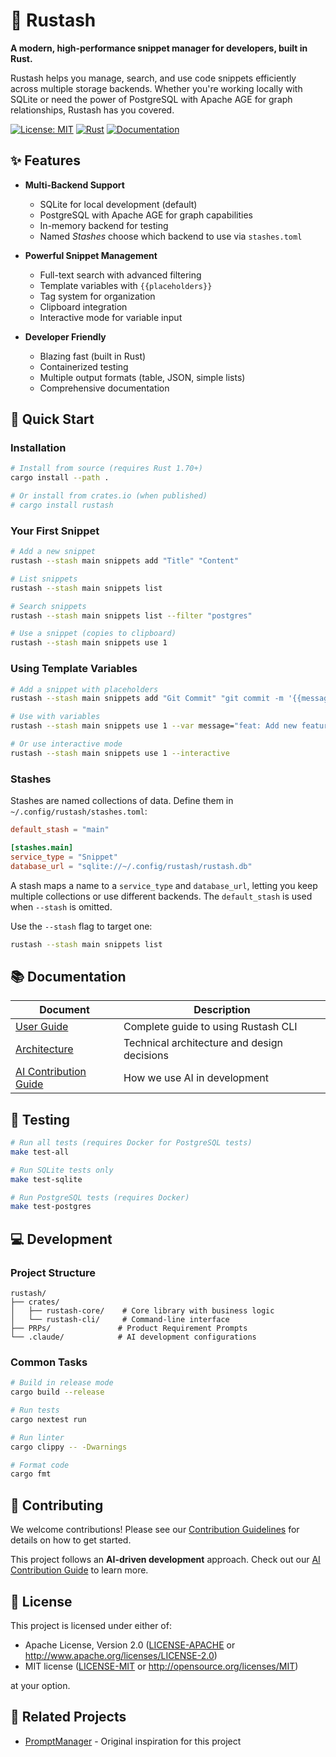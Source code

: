 # 🚀 Rustash

**A modern, high-performance snippet manager for developers, built in Rust.**

Rustash helps you manage, search, and use code snippets efficiently across multiple storage backends. Whether you're working locally with SQLite or need the power of PostgreSQL with Apache AGE for graph relationships, Rustash has you covered.

[![License: MIT](https://img.shields.io/badge/License-MIT-yellow.svg)](https://opensource.org/licenses/MIT)
[![Rust](https://github.com/rustash/rustash/actions/workflows/rust.yml/badge.svg)](https://github.com/rustash/rustash/actions)
[![Documentation](https://img.shields.io/badge/Docs-USER_GUIDE-blue)](USER_GUIDE.md)

## ✨ Features

- **Multi-Backend Support**
  - SQLite for local development (default)
  - PostgreSQL with Apache AGE for graph capabilities
  - In-memory backend for testing
  - Named *Stashes* choose which backend to use via `stashes.toml`

- **Powerful Snippet Management**
  - Full-text search with advanced filtering
  - Template variables with `{{placeholders}}`
  - Tag system for organization
  - Clipboard integration
  - Interactive mode for variable input

- **Developer Friendly**
  - Blazing fast (built in Rust)
  - Containerized testing
  - Multiple output formats (table, JSON, simple lists)
  - Comprehensive documentation

## 🚀 Quick Start

### Installation

```bash
# Install from source (requires Rust 1.70+)
cargo install --path .

# Or install from crates.io (when published)
# cargo install rustash
```

### Your First Snippet

```bash
# Add a new snippet
rustash --stash main snippets add "Title" "Content"

# List snippets
rustash --stash main snippets list

# Search snippets
rustash --stash main snippets list --filter "postgres"

# Use a snippet (copies to clipboard)
rustash --stash main snippets use 1
```

### Using Template Variables

```bash
# Add a snippet with placeholders
rustash --stash main snippets add "Git Commit" "git commit -m '{{message}}'" --tags git

# Use with variables
rustash --stash main snippets use 1 --var message="feat: Add new feature"

# Or use interactive mode
rustash --stash main snippets use 1 --interactive
```

### Stashes

Stashes are named collections of data. Define them in `~/.config/rustash/stashes.toml`:

```toml
default_stash = "main"

[stashes.main]
service_type = "Snippet"
database_url = "sqlite://~/.config/rustash/rustash.db"
```

A stash maps a name to a `service_type` and `database_url`, letting you keep multiple
collections or use different backends. The `default_stash` is used when `--stash`
is omitted.

Use the `--stash` flag to target one:

```bash
rustash --stash main snippets list
```

## 📚 Documentation

| Document | Description |
|----------|-------------|
| [User Guide](USER_GUIDE.md) | Complete guide to using Rustash CLI |
| [Architecture](ARCHITECTURE.md) | Technical architecture and design decisions |
| [AI Contribution Guide](CONTRIBUTING_WITH_AI.md) | How we use AI in development |

## 🧪 Testing

```bash
# Run all tests (requires Docker for PostgreSQL tests)
make test-all

# Run SQLite tests only
make test-sqlite

# Run PostgreSQL tests (requires Docker)
make test-postgres
```

## 💻 Development

### Project Structure

```
rustash/
├── crates/
│   ├── rustash-core/    # Core library with business logic
│   └── rustash-cli/     # Command-line interface
├── PRPs/               # Product Requirement Prompts
└── .claude/            # AI development configurations
```

### Common Tasks

```bash
# Build in release mode
cargo build --release

# Run tests
cargo nextest run

# Run linter
cargo clippy -- -Dwarnings

# Format code
cargo fmt
```

## 🤝 Contributing

We welcome contributions! Please see our [Contribution Guidelines](CONTRIBUTING.md) for details on how to get started.

This project follows an **AI-driven development** approach. Check out our [AI Contribution Guide](CONTRIBUTING_WITH_AI.md) to learn more.

## 📄 License

This project is licensed under either of:
- Apache License, Version 2.0 ([LICENSE-APACHE](LICENSE-APACHE) or http://www.apache.org/licenses/LICENSE-2.0)
- MIT license ([LICENSE-MIT](LICENSE-MIT) or http://opensource.org/licenses/MIT)

at your option.

## 🔗 Related Projects

- [PromptManager](https://github.com/siekman-io/PromptManager) - Original inspiration for this project